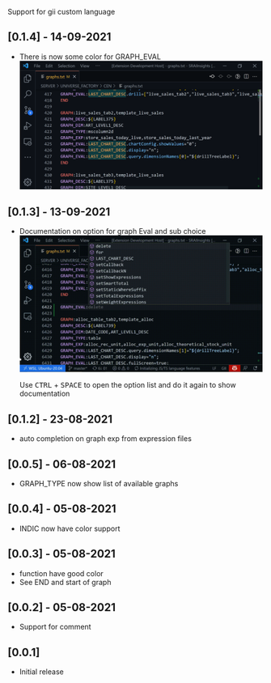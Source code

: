 Support for gii custom language


## [0.1.4] - 14-09-2021
- There is now some color for GRAPH_EVAL
![pictures of some color on GRAP_EVAL](https://raw.githubusercontent.com/ADejbakhsh/GII/master/asset/graph_eval_color.PNG)
  

## [0.1.3] - 13-09-2021
- Documentation on option for graph Eval and sub choice![gif of showing documentation](https://raw.githubusercontent.com/ADejbakhsh/GII/last_char_desc/asset/Graph_eval.gif)
  
  Use <kbd>CTRL</kbd> + <kbd>SPACE</kbd> to open the option list and do it again to show documentation

## [0.1.2] - 23-08-2021
- auto completion on graph exp from expression files

## [0.0.5] - 06-08-2021
- GRAPH_TYPE now show list of available graphs

## [0.0.4] - 05-08-2021
- INDIC now have color support

## [0.0.3] - 05-08-2021
- function have good color
- See END and start of graph

## [0.0.2] - 05-08-2021
- Support for comment
## [0.0.1]

- Initial release
